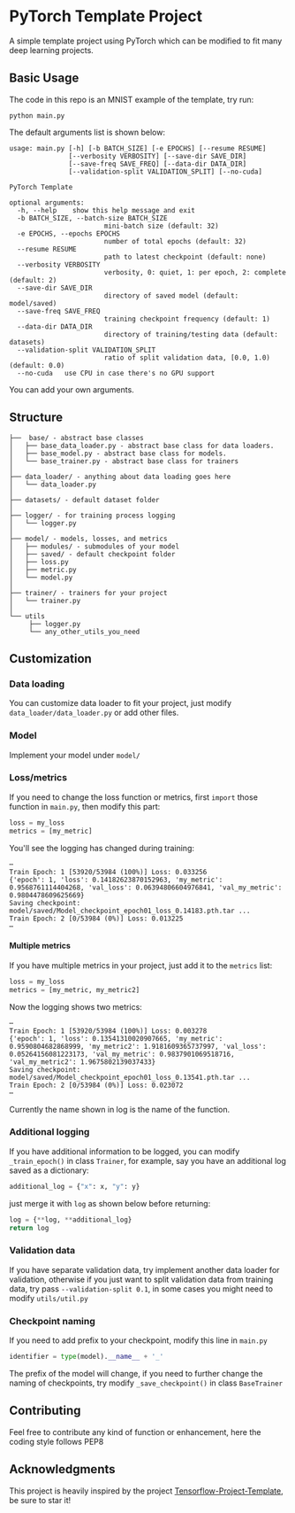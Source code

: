 # PyTorch Template Project
A simple template project using PyTorch which can be modified to fit many deep learning projects.

## Basic Usage
The code in this repo is an MNIST example of the template, try run:
```
python main.py
```
The default arguments list is shown below:
```
usage: main.py [-h] [-b BATCH_SIZE] [-e EPOCHS] [--resume RESUME]
               [--verbosity VERBOSITY] [--save-dir SAVE_DIR]
               [--save-freq SAVE_FREQ] [--data-dir DATA_DIR]
               [--validation-split VALIDATION_SPLIT] [--no-cuda]

PyTorch Template

optional arguments:
  -h, --help    show this help message and exit
  -b BATCH_SIZE, --batch-size BATCH_SIZE
                        mini-batch size (default: 32)
  -e EPOCHS, --epochs EPOCHS
                        number of total epochs (default: 32)
  --resume RESUME
                        path to latest checkpoint (default: none)
  --verbosity VERBOSITY
                        verbosity, 0: quiet, 1: per epoch, 2: complete (default: 2)
  --save-dir SAVE_DIR
                        directory of saved model (default: model/saved)
  --save-freq SAVE_FREQ
                        training checkpoint frequency (default: 1)
  --data-dir DATA_DIR
                        directory of training/testing data (default: datasets)
  --validation-split VALIDATION_SPLIT
                        ratio of split validation data, [0.0, 1.0) (default: 0.0)
  --no-cuda   use CPU in case there's no GPU support
```
You can add your own arguments.

## Structure
```
├──  base/ - abstract base classes
│   ├── base_data_loader.py - abstract base class for data loaders.
│   ├── base_model.py - abstract base class for models.
│   └── base_trainer.py - abstract base class for trainers
│
├── data_loader/ - anything about data loading goes here
│   └── data_loader.py
│
├── datasets/ - default dataset folder
│
├── logger/ - for training process logging
│   └── logger.py
│
├── model/ - models, losses, and metrics
│   ├── modules/ - submodules of your model
│   ├── saved/ - default checkpoint folder
│   ├── loss.py
│   ├── metric.py
│   └── model.py
│
├── trainer/ - trainers for your project
│   └── trainer.py
│
└── utils
     ├── logger.py
     └── any_other_utils_you_need

```

## Customization
### Data loading
You can customize data loader to fit your project, just modify ```data_loader/data_loader.py``` or add other files.
### Model
Implement your model under ```model/```
### Loss/metrics
If you need to change the loss function or metrics, first ```import``` those function in ```main.py```, then modify this part:
```python
loss = my_loss
metrics = [my_metric]
```
You'll see the logging has changed during training:
```
⋯
Train Epoch: 1 [53920/53984 (100%)] Loss: 0.033256
{'epoch': 1, 'loss': 0.14182623870152963, 'my_metric': 0.9568761114404268, 'val_loss': 0.06394806604976841, 'val_my_metric': 0.9804478609625669}
Saving checkpoint: model/saved/Model_checkpoint_epoch01_loss_0.14183.pth.tar ...
Train Epoch: 2 [0/53984 (0%)] Loss: 0.013225
⋯
```
#### Multiple metrics
If you have multiple metrics in your project, just add it to the ```metrics``` list:
```python
loss = my_loss
metrics = [my_metric, my_metric2]
```
Now the logging shows two metrics:
```
⋯
Train Epoch: 1 [53920/53984 (100%)] Loss: 0.003278
{'epoch': 1, 'loss': 0.13541310020907665, 'my_metric': 0.9590804682868999, 'my_metric2': 1.9181609365737997, 'val_loss': 0.05264156081223173, 'val_my_metric': 0.9837901069518716, 'val_my_metric2': 1.9675802139037433}
Saving checkpoint: model/saved/Model_checkpoint_epoch01_loss_0.13541.pth.tar ...
Train Epoch: 2 [0/53984 (0%)] Loss: 0.023072
⋯
```
Currently the name shown in log is the name of the function.
### Additional logging
If you have additional information to be logged, you can modify ```_train_epoch()``` in class ```Trainer```, for example, say you have an additional log saved as a dictionary:
```python
additional_log = {"x": x, "y": y}
```
just merge it with ```log``` as shown below before returning:
```python
log = {**log, **additional_log}
return log
```
### Validation data
If you have separate validation data, try implement another data loader for validation, otherwise if you just want to split validation data from training data, try pass ```--validation-split 0.1```, in some cases you might need to modify ```utils/util.py```
### Checkpoint naming
If you need to add prefix to your checkpoint, modify this line in ```main.py```
```python
identifier = type(model).__name__ + '_'
```
The prefix of the model will change, if you need to further change the naming of checkpoints, try modify ```_save_checkpoint()``` in class ```BaseTrainer```

## Contributing
Feel free to contribute any kind of function or enhancement, here the coding style follows PEP8

## Acknowledgments
This project is heavily inspired by the project [Tensorflow-Project-Template](https://github.com/MrGemy95/Tensorflow-Project-Template), be sure to star it!
